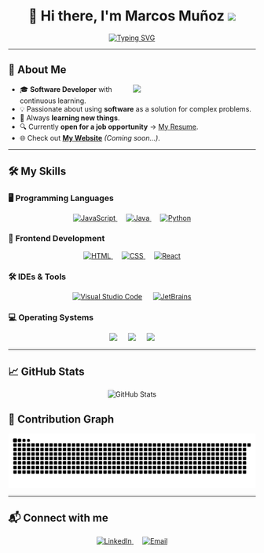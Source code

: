 ### <h1 align="center">👋 Hi there, I'm Marcos Muñoz <img src="https://media.giphy.com/media/hvRJCLFzcasrR4ia7z/giphy.gif" width="30"></h1>

<p align="center">
  <a href="https://github.com/DenverCoder1/readme-typing-svg">
    <img src="https://readme-typing-svg.herokuapp.com?font=Time+New+Roman&color=%23C8BE25&size=25&center=true&vCenter=true&width=600&height=100&lines=Software+Engineer;Computer+Science+Student;Competitive+Programmer;Always+learning+new+things" alt="Typing SVG">
  </a>
</p>

---

## 🧐 About Me

<p align="left">
  <img align="right" src="https://github.com/7oSkaaa/7oSkaaa/blob/main/Images/Right_Side.gif?raw=true" width="250px">
</p>

- 🎓 **Software Developer** with continuous learning.
- 💡 Passionate about using **software** as a solution for complex problems.
- 🚀 Always **learning new things**.
- 🔍 Currently **open for a job opportunity** → [My Resume](https://drive.google.com/file/d/12qAicLZF64_o0SIaga_dU4VHJQrdemUw/view?usp=drive_link).
- 🌐 Check out **[My Website](#)** *(Coming soon...)*.

---

## 🛠️ My Skills

### 🖥️ Programming Languages
<p align="center"> 
  <a href="https://developer.mozilla.org/en-US/docs/Web/JavaScript" target="_blank">
    <img alt="JavaScript" src="https://img.shields.io/badge/JavaScript%20-%23F7DF1E.svg?style=plastic&logo=javascript&logoColor=black">
  </a>
  &emsp;
  <a href="https://www.java.com" target="_blank"> 
    <img alt="Java" src="https://img.shields.io/badge/Java-%23007396.svg?style=plastic&logo=java&logoColor=white">
  </a>
  &emsp;
  <a href="https://www.python.org" target="_blank">
    <img alt="Python" src="https://img.shields.io/badge/Python%20-%2314354C.svg?style=plastic&logo=python&logoColor=white">
  </a>
</p>

### 🎨 Frontend Development
<p align="center"> 
  <a href="https://www.w3.org/html/" target="_blank"> 
    <img alt="HTML" src="https://img.shields.io/badge/HTML5%20-%23E34F26.svg?style=plastic&logo=html5&logoColor=white">
  </a>
  &emsp;
  <a href="https://www.w3schools.com/css/" target="_blank">
    <img alt="CSS" src="https://img.shields.io/badge/CSS%20-%231572B6.svg?style=plastic&logo=css3&logoColor=white">
  </a>
  &emsp;
  <a href="https://react.dev/" target="_blank">
    <img alt="React" src="https://img.shields.io/badge/react-%2361DAFB.svg?style=plastic&logo=React&logoColor=black">
  </a>
</p>

### 🛠️ IDEs & Tools
<p align="center">
  <a href="#"><img alt="Visual Studio Code" src="https://img.shields.io/badge/Visual%20Studio%20Code-0078d7.svg?style=plastic&logo=visual-studio-code&logoColor=white"></a>
  &emsp;
  <a href="#"><img alt="JetBrains" src="https://img.shields.io/badge/jetbrains-%23000000.svg?style=plastic&logo=jetbrains&logoColor=white"></a>
</p>

### 💻 Operating Systems
<p align="center">
  <a href="#"><img src="https://img.shields.io/badge/Linux-FCC624?style=plastic&logo=linux&logoColor=black"></a>
  &emsp;
  <a href="#"><img src="https://img.shields.io/badge/Ubuntu-E95420?style=plastic&logo=ubuntu&logoColor=white"></a>
  &emsp;
  <a href="#"><img src="https://img.shields.io/badge/Windows-0078D6?style=plastic&logo=windows&logoColor=white"></a>
</p>

---

## 📈 GitHub Stats
<p align="center">
  <img src="https://github-readme-stats.vercel.app/api?username=marcos-munoz&show_icons=true&theme=dark" alt="GitHub Stats">
</p>

## 🐍 Contribution Graph
<p align="center">
  <img src="https://github.com/7oSkaaa/7oSkaaa/blob/output/github-contribution-grid-snake.svg" alt="Snake animation">
</p>

---

## 📬 Connect with me
<p align="center">
  <a href="https://www.linkedin.com/in/marcos-mu%C3%B1oz-velasco-9353b0289/" target="_blank">
    <img src="https://img.shields.io/badge/LinkedIn-blue?style=plastic&logo=linkedin" alt="LinkedIn">
  </a>
  &emsp;
  <a href="mailto:mmvpela@gmail.com.com">
    <img src="https://img.shields.io/badge/Email-D14836?style=plastic&logo=gmail&logoColor=white" alt="Email">
  </a>
</p>
